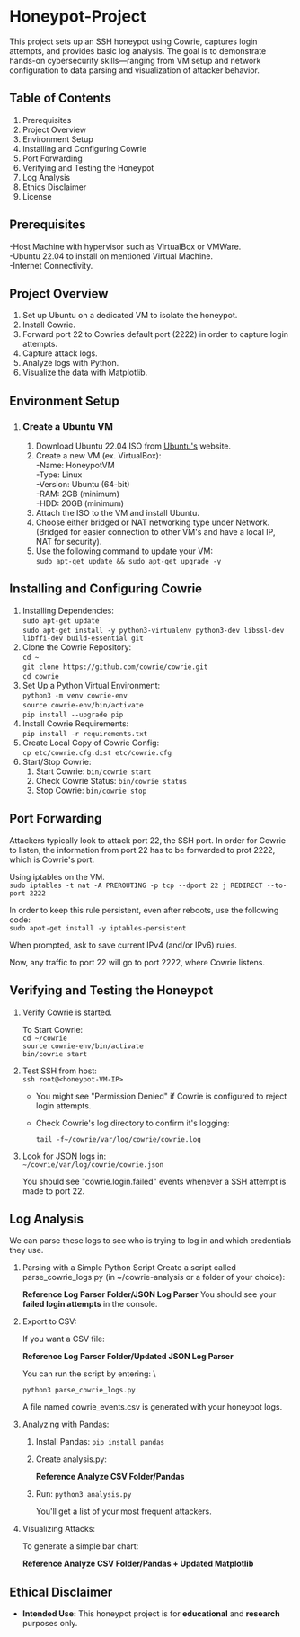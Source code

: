 # Honeypot-Project
This project sets up an SSH honeypot using Cowrie, captures login attempts, and provides basic log analysis. The goal is to demonstrate hands-on cybersecurity skills—ranging from VM setup and network configuration to data parsing and visualization of attacker behavior.

## **Table of Contents**

1. Prerequisites
2. Project Overview
3. Environment Setup
4. Installing and Configuring Cowrie
5. Port Forwarding
6. Verifying and Testing the Honeypot
7. Log Analysis
8. Ethics Disclaimer
9. License

## **Prerequisites**
-Host Machine with hypervisor such as VirtualBox or VMWare. \
-Ubuntu 22.04 to install on mentioned Virtual Machine. \
-Internet Connectivity.

## **Project Overview**
1. Set up Ubuntu on a dedicated VM to isolate the honeypot.
2. Install Cowrie.
3. Forward port 22 to Cowries default port (2222) in order to capture login attempts.
4. Capture attack logs.
5. Analyze logs with Python.
6. Visualize the data with Matplotlib.

## **Environment Setup**
1. ### Create a Ubuntu VM
     1. Download Ubuntu 22.04 ISO from [Ubuntu's](https://ubuntu.com/download/desktop) website.
     2. Create a new VM (ex. VirtualBox): \
        -Name: HoneypotVM \
        -Type: Linux \
        -Version: Ubuntu (64-bit) \
        -RAM: 2GB (minimum) \
        -HDD: 20GB (minimum)
   3. Attach the ISO to the VM and install Ubuntu.
   4. Choose either bridged or NAT networking type under Network. (Bridged for easier connection to other VM's and have a local IP, NAT for security).
   5. Use the following command to update your VM: \
   `sudo apt-get update && sudo apt-get upgrade -y`

## **Installing and Configuring Cowrie**

1. Installing Dependencies: \
   `sudo apt-get update` \
   `sudo apt-get install -y python3-virtualenv python3-dev libssl-dev libffi-dev build-essential git`
2. Clone the Cowrie Repository: \
   `cd ~` \
   `git clone https://github.com/cowrie/cowrie.git` \
   `cd cowrie`
3. Set Up a Python Virtual Environment: \
   `python3 -m venv cowrie-env` \
   `source cowrie-env/bin/activate` \
   `pip install --upgrade pip`
4. Install Cowrie Requirements: \
   `pip install -r requirements.txt`
5. Create Local Copy of Cowrie Config: \
   `cp etc/cowrie.cfg.dist etc/cowrie.cfg`
6. Start/Stop Cowrie:
   1. Start Cowrie:
      `bin/cowrie start`
   2. Check Cowrie Status:
      `bin/cowrie status`
   3. Stop Cowrie:
      `bin/cowrie stop`

## **Port Forwarding**

Attackers typically look to attack port 22, the SSH port. In order for Cowrie to listen, the information from port 22 has to be forwarded to prot 2222, which is Cowrie's port.

Using iptables on the VM. \
`sudo iptables -t nat -A PREROUTING -p tcp --dport 22 j REDIRECT --to-port 2222` 

In order to keep this rule persistent, even after reboots, use the following code: \
`sudo apot-get install -y iptables-persistent` 

When prompted, ask to save current IPv4 (and/or IPv6) rules. 

Now, any traffic to port 22 will go to port 2222, where Cowrie listens.

## Verifying and Testing the Honeypot

1. Verify Cowrie is started.

   To Start Cowrie: \
   `cd ~/cowrie` \
   `source cowrie-env/bin/activate` \
   `bin/cowrie start` 

2. Test SSH from host: \
   `ssh root@<honeypot-VM-IP>`

   - You might see "Permission Denied" if Cowrie is configured to reject login attempts.
   - Check Cowrie's log directory to confirm it's logging:
  
     `tail -f~/cowrie/var/log/cowrie/cowrie.log`

3. Look for JSON logs in: \
   `~/cowrie/var/log/cowrie/cowrie.json`

   You should see "cowrie.login.failed" events whenever a SSH attempt is made to port 22.

## Log Analysis

We can parse these logs to see who is trying to log in and which credentials they use.

1. Parsing with a Simple Python Script
   Create a script called parse_cowrie_logs.py (in ~/cowrie-analysis or a folder of your choice):

   **Reference Log Parser Folder/JSON Log Parser**
   You should see your **failed login attempts** in the console.

2. Export to CSV:

   If you want a CSV file:

   **Reference Log Parser Folder/Updated JSON Log Parser**

   You can run the script by entering: \

   `python3 parse_cowrie_logs.py`

   A file named cowrie_events.csv is generated with your honeypot logs.

3. Analyzing with Pandas:
   1. Install Pandas:
      `pip install pandas`
   2. Create analysis.py:
  
      **Reference Analyze CSV Folder/Pandas**

   3. Run:
      `python3 analysis.py`

      You'll get a list of your most frequent attackers.

 4. Visualizing Attacks:

      To generate a simple bar chart:

      **Reference Analyze CSV Folder/Pandas + Updated Matplotlib**

## Ethical Disclaimer
- **Intended Use:** This honeypot project is for **educational** and **research** purposes only.

   
   



